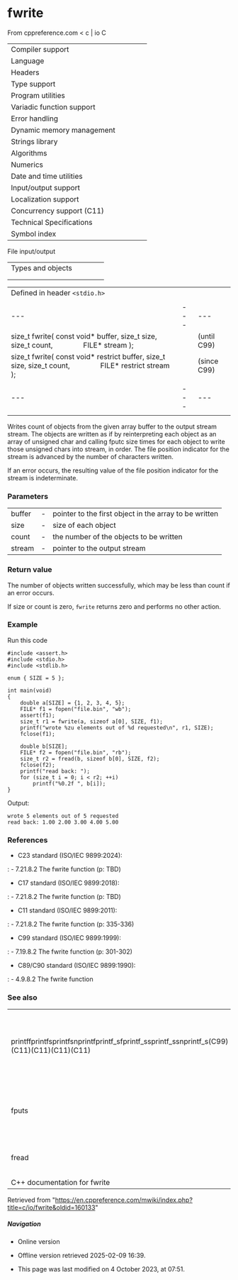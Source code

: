 # fwrite

From cppreference.com
< c‎ | io
 C

|  |  |  |  |  |
| --- | --- | --- | --- | --- |
| Compiler support | | | | |
| Language | | | | |
| Headers | | | | |
| Type support | | | | |
| Program utilities | | | | |
| Variadic function support | | | | |
| Error handling | | | | |
| Dynamic memory management | | | | |
| Strings library | | | | |
| Algorithms | | | | |
| Numerics | | | | |
| Date and time utilities | | | | |
| Input/output support | | | | |
| Localization support | | | | |
| Concurrency support (C11) | | | | |
| Technical Specifications | | | | |
| Symbol index | | | | |

 File input/output

|  |  |  |  |  |
| --- | --- | --- | --- | --- |
| Types and objects | | | | |
| |  |  |  |  |  |  |  |  |  |  |  |  |  |  |  |  |  |  |  |  |  |  | | --- | --- | --- | --- | --- | --- | --- | --- | --- | --- | --- | --- | --- | --- | --- | --- | --- | --- | --- | --- | --- | --- | | |  |  |  |  |  | | --- | --- | --- | --- | --- | | stdinstdoutstderr | | | | | | |  |  |  |  |  | | --- | --- | --- | --- | --- | | FILE | | | | | | fpos_t | | | | | |  | | | | | | |
| |  |  |  |  |  | | --- | --- | --- | --- | --- | | Functions | | | | | | File access | | | | | | |  |  |  |  |  | | --- | --- | --- | --- | --- | | fopenfopen_s(C11) | | | | | | freopenfreopen_s(C11) | | | | | | fwide(C95) | | | | | | |  |  |  |  |  | | --- | --- | --- | --- | --- | | setbuf | | | | | | setvbuf | | | | | | fclose | | | | | | fflush | | | | | |  | | | | | | | Unformatted input/output | | | | | | |  |  |  |  |  | | --- | --- | --- | --- | --- | | fgetc | | | | | | fgets | | | | | | fputc | | | | | | fputs | | | | | | getchar | | | | | | getsgets_s(until C11)(C11) | | | | | | putchar | | | | | | puts | | | | | | ungetc | | | | | | |  |  |  |  |  | | --- | --- | --- | --- | --- | | fgetwcgetwc(C95)(C95) | | | | | | fgetws(C95) | | | | | | fputwcputwc(C95)(C95) | | | | | | fputws(C95) | | | | | | getwchar(C95) | | | | | | putwchar(C95) | | | | | | ungetwc(C95) | | | | | |  | | | | | | | Formatted input | | | | | | |  |  |  |  |  | | --- | --- | --- | --- | --- | | scanffscanfsscanfscanf_sfscanf_ssscanf_s(C11)(C11)(C11) | | | | | | wscanffwscanfswscanfwscanf_sfwscanf_sswscanf_s(C95)(C95)(C95)(C11)(C11)(C11) | | | | | | |  |  |  |  |  | | --- | --- | --- | --- | --- | | vscanfvfscanfvsscanfvscanf_svfscanf_svsscanf_s(C99)(C99)(C99)(C11)(C11)(C11) | | | | | | vwscanfvfwscanfvswscanfvwscanf_svfwscanf_svswscanf_s(C99)(C99)(C99)(C11)(C11)(C11) | | | | | | | |  |  |  |  |  | | --- | --- | --- | --- | --- | | Direct input/output | | | | | | |  |  |  |  |  | | --- | --- | --- | --- | --- | | fread | | | | | | |  |  |  |  |  | | --- | --- | --- | --- | --- | | ****fwrite**** | | | | | | | Formatted output | | | | | | |  |  |  |  |  | | --- | --- | --- | --- | --- | | printffprintfsprintfsnprintfprintf_sfprintf_ssprintf_ssnprintf_s(C99)(C11)(C11)(C11)(C11) | | | | | | wprintffwprintfswprintfwprintf_sfwprintf_sswprintf_ssnwprintf_s(C95)(C95)(C95)(C11)(C11)(C11)(C11) | | | | | | |  |  |  |  |  | | --- | --- | --- | --- | --- | | vprintfvfprintfvsprintfvsnprintfvprintf_svfprintf_svsprintf_svsnprintf_s(C99)(C11)(C11)(C11)(C11) | | | | | | vwprintfvfwprintfvswprintfvwprintf_svfwprintf_svswprintf_svsnwprintf_s(C95)(C95)(C95)(C11)(C11)(C11)(C11) | | | | | | | File positioning | | | | | | |  |  |  |  |  | | --- | --- | --- | --- | --- | | ftell | | | | | | fgetpos | | | | | | fseek | | | | | | |  |  |  |  |  | | --- | --- | --- | --- | --- | | fsetpos | | | | | | rewind | | | | | |  | | | | | | | Error handling | | | | | | |  |  |  |  |  | | --- | --- | --- | --- | --- | | clearerr | | | | | | feof | | | | | | |  |  |  |  |  | | --- | --- | --- | --- | --- | | ferror | | | | | | perror | | | | | | | Operations on files | | | | | | |  |  |  |  |  | | --- | --- | --- | --- | --- | | remove | | | | | | tmpfiletmpfile_s(C11) | | | | | | |  |  |  |  |  | | --- | --- | --- | --- | --- | | rename | | | | | | tmpnamtmpnam_s(C11) | | | | | | |

|  |  |  |
| --- | --- | --- |
| Defined in header `<stdio.h>` |  |  |
|  |  |  |
| --- | --- | --- |
| size_t fwrite( const void\* buffer, size_t size, size_t count,                 FILE\* stream ); |  | (until C99) |
| size_t fwrite( const void\* restrict buffer, size_t size, size_t count,                 FILE\* restrict stream ); |  | (since C99) |
|  |  |  |
| --- | --- | --- |
|  |  |  |

Writes count of objects from the given array buffer to the output stream stream. The objects are written as if by reinterpreting each object as an array of unsigned char and calling fputc size times for each object to write those unsigned chars into stream, in order. The file position indicator for the stream is advanced by the number of characters written.

If an error occurs, the resulting value of the file position indicator for the stream is indeterminate.

### Parameters

|  |  |  |
| --- | --- | --- |
| buffer | - | pointer to the first object in the array to be written |
| size | - | size of each object |
| count | - | the number of the objects to be written |
| stream | - | pointer to the output stream |

### Return value

The number of objects written successfully, which may be less than count if an error occurs.

If size or count is zero, `fwrite` returns zero and performs no other action.

### Example

Run this code

```
#include <assert.h>
#include <stdio.h>
#include <stdlib.h>
 
enum { SIZE = 5 };
 
int main(void)
{
    double a[SIZE] = {1, 2, 3, 4, 5};
    FILE* f1 = fopen("file.bin", "wb");
    assert(f1);
    size_t r1 = fwrite(a, sizeof a[0], SIZE, f1);
    printf("wrote %zu elements out of %d requested\n", r1, SIZE);
    fclose(f1);
 
    double b[SIZE];
    FILE* f2 = fopen("file.bin", "rb");
    size_t r2 = fread(b, sizeof b[0], SIZE, f2);
    fclose(f2);
    printf("read back: ");
    for (size_t i = 0; i < r2; ++i)
        printf("%0.2f ", b[i]);
}

```

Output:

```
wrote 5 elements out of 5 requested
read back: 1.00 2.00 3.00 4.00 5.00

```

### References

- C23 standard (ISO/IEC 9899:2024):

:   - 7.21.8.2 The fwrite function (p: TBD)

- C17 standard (ISO/IEC 9899:2018):

:   - 7.21.8.2 The fwrite function (p: TBD)

- C11 standard (ISO/IEC 9899:2011):

:   - 7.21.8.2 The fwrite function (p: 335-336)

- C99 standard (ISO/IEC 9899:1999):

:   - 7.19.8.2 The fwrite function (p: 301-302)

- C89/C90 standard (ISO/IEC 9899:1990):

:   - 4.9.8.2 The fwrite function

### See also

|  |  |
| --- | --- |
| printffprintfsprintfsnprintfprintf_sfprintf_ssprintf_ssnprintf_s(C99)(C11)(C11)(C11)(C11) | prints formatted output to stdout, a file stream or a buffer   (function) |
| fputs | writes a character string to a file stream   (function) |
| fread | reads from a file   (function) |
| C++ documentation for fwrite | |

Retrieved from "<https://en.cppreference.com/mwiki/index.php?title=c/io/fwrite&oldid=160133>"

##### Navigation

- Online version
- Offline version retrieved 2025-02-09 16:39.

- This page was last modified on 4 October 2023, at 07:51.